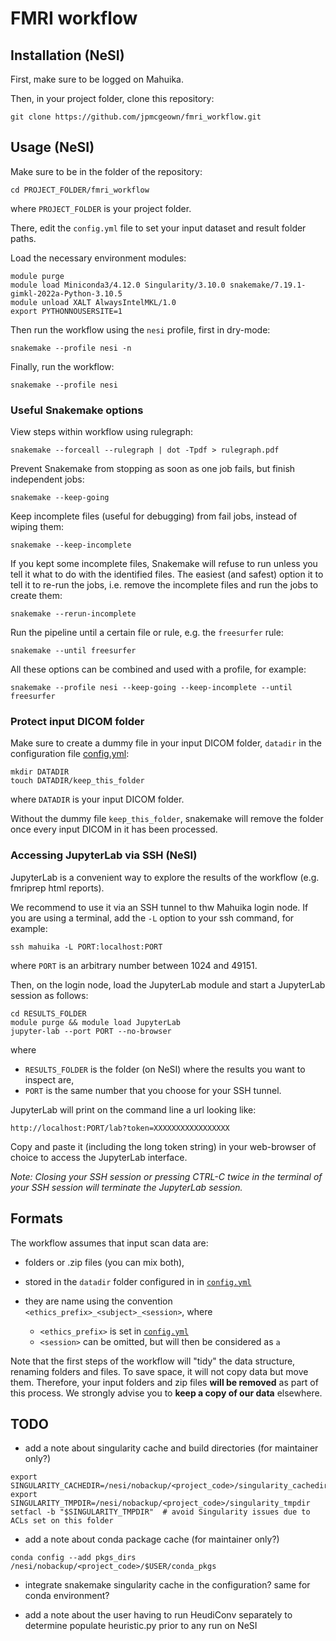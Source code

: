 # FMRI workflow


## Installation (NeSI)

First, make sure to be logged on Mahuika.

Then, in your project folder, clone this repository:

```
git clone https://github.com/jpmcgeown/fmri_workflow.git
```


## Usage (NeSI)


Make sure to be in the folder of the repository:

```
cd PROJECT_FOLDER/fmri_workflow
```

where `PROJECT_FOLDER` is your project folder.

There, edit the `config.yml` file to set your input dataset and result folder paths.

Load the necessary environment modules:

```
module purge
module load Miniconda3/4.12.0 Singularity/3.10.0 snakemake/7.19.1-gimkl-2022a-Python-3.10.5
module unload XALT AlwaysIntelMKL/1.0
export PYTHONNOUSERSITE=1
```

Then run the workflow using the `nesi` profile, first in dry-mode:

```
snakemake --profile nesi -n
```

Finally, run the workflow:

```
snakemake --profile nesi
```


### Useful Snakemake options

View steps within workflow using rulegraph:
```
snakemake --forceall --rulegraph | dot -Tpdf > rulegraph.pdf
```

Prevent Snakemake from stopping as soon as one job fails, but finish independent jobs:

```
snakemake --keep-going
```

Keep incomplete files (useful for debugging) from fail jobs, instead of wiping them:

```
snakemake --keep-incomplete
```

If you kept some incomplete files, Snakemake will refuse to run unless you tell it what to do with the identified files.
The easiest (and safest) option it to tell it to re-run the jobs, i.e. remove the incomplete files and run the jobs to create them:

```
snakemake --rerun-incomplete
```

Run the pipeline until a certain file or rule, e.g. the `freesurfer` rule:

```
snakemake --until freesurfer
```

All these options can be combined and used with a profile, for example:

```
snakemake --profile nesi --keep-going --keep-incomplete --until freesurfer
```


### Protect input DICOM folder

Make sure to create a dummy file in your input DICOM folder, `datadir` in the configuration file [config.yml](config.yml):

```
mkdir DATADIR
touch DATADIR/keep_this_folder
```

where `DATADIR` is your input DICOM folder.

Without the dummy file `keep_this_folder`, snakemake will remove the folder once every input DICOM in it has been processed.


### Accessing JupyterLab via SSH (NeSI)

JupyterLab is a convenient way to explore the results of the workflow (e.g. fmriprep html reports).

We recommend to use it via an SSH tunnel to thw Mahuika login node.
If you are using a terminal, add the `-L` option to your ssh command, for example:

```
ssh mahuika -L PORT:localhost:PORT
```

where `PORT` is an arbitrary number between 1024 and 49151.

Then, on the login node, load the JupyterLab module and start a JupyterLab session as follows:

```
cd RESULTS_FOLDER
module purge && module load JupyterLab
jupyter-lab --port PORT --no-browser
```

where

- `RESULTS_FOLDER` is the folder (on NeSI) where the results you want to inspect are,
- `PORT` is the same number that you choose for your SSH tunnel.

JupyterLab will print on the command line a url looking like:

```
http://localhost:PORT/lab?token=XXXXXXXXXXXXXXXXX
```

Copy and paste it (including the long token string) in your web-browser of choice to access the JupyterLab interface.

*Note: Closing your SSH session or pressing CTRL-C twice in the terminal of your SSH session will terminate the JupyterLab session.*


## Formats

The workflow assumes that input scan data are:

- folders or .zip files (you can mix both),
- stored in the `datadir` folder configured in  in [`config.yml`](config.yml)
- they are name using the convention `<ethics_prefix>_<subject>_<session>`, where

  - `<ethics_prefix>` is set in [`config.yml`](config.yml)
  - `<session>` can be omitted, but will then be considered as `a`

Note that the first steps of the workflow will "tidy" the data structure, renaming folders and files.
To save space, it will not copy data but move them.
Therefore, your input folders and zip files **will be removed** as part of this process.
We strongly advise you to **keep a copy of our data** elsewhere.


## TODO

- add a note about singularity cache and build directories (for maintainer only?)

```
export SINGULARITY_CACHEDIR=/nesi/nobackup/<project_code>/singularity_cachedir
export SINGULARITY_TMPDIR=/nesi/nobackup/<project_code>/singularity_tmpdir
setfacl -b "$SINGULARITY_TMPDIR"  # avoid Singularity issues due to ACLs set on this folder
```

- add a note about conda package cache (for maintainer only?)

```
conda config --add pkgs_dirs /nesi/nobackup/<project_code>/$USER/conda_pkgs
```

- integrate snakemake singularity cache in the configuration? same for conda environment?

- add a note about the user having to run HeudiConv separately to determine populate heuristic.py prior to any run on NeSI
